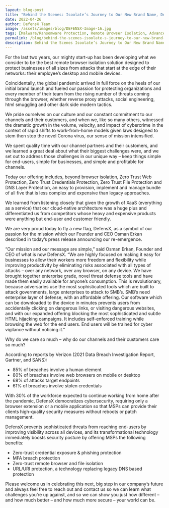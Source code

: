 ```yaml
---
layout: blog-post
title: "Behind the Scenes: Isoolate’s Journey to Our New Brand Name, DefensX"
date: 2022-04-26
author: DefensX Team
image: /assets/images/blog/DEFENSX-Image-16.jpg
tags: [Malware/Ransomware Protection, Remote Browser Isolation, Advanced URL Protection, File Isolation, SaaS Access Protection]
permalink: /blog/behind-the-scenes-isoolate-s-journey-to-our-new-brand-name-defensx/
description: Behind the Scenes Isoolate’s Journey to Our New Brand Name, DefensX
---
```


 
 

 
<p>For the last two years, our mighty start-up has been developing what we consider to be the best remote browser isolation solution designed to protect businesses of all sizes from attacks that start at the edge of their networks: their employee’s desktop and mobile devices.</p>
<p>Coincidentally, the global pandemic arrived in full force on the heels of our initial brand launch and fueled our passion for protecting organizations and every member of their team from the rising number of threats coming through the browser, whether reverse proxy attacks, social engineering, html smuggling and other dark side modern tactics.</p>
<p>We pride ourselves on our culture and our constant commitment to our channels and their customers, and when we, like so many others, witnessed the dramatic growth in the volume, velocity, and impact of cybercrime in the context of rapid shifts to work-from-home models given laws designed to stem then stop the novel Corona virus, our sense of mission intensified.</p>
<p>We spent quality time with our channel partners and their customers, and we learned a great deal about what their biggest challenges were, and we set out to address those challenges in our unique way – keep things simple for end-users, simple for businesses, and simple and profitable for channels.</p>
<p>Today our offering includes, beyond browser isolation, Zero Trust Web Protection, Zero Trust Credentials Protection, Zero Trust File Protection and DNS Layer Protection, an easy to provision, implement and manage bundle of all five that is less complex and expensive than legacy approaches.</p>
<p>We learned from listening closely that given the growth of XaaS (everything as a service) that our cloud-native architecture was a huge plus and differentiated us from competitors whose heavy and expensive products were anything but end-user and customer friendly.</p>
<p>We are very proud today to fly a new flag, DefensX, as a symbol of our passion for the mission which our Founder and CEO Osman Erkan described in today’s press release announcing our re-emergence.</p>
<p>“Our mission and our message are simple,” said Osman Erkan, Founder and CEO of what is now DefensX. “We are highly focused on making it easy for businesses to allow their workers more freedom and flexibility while improving productivity by eliminating risks associated with all types of attacks – over any network, over any browser, on any device. We have brought together enterprise grade, novel threat defense tools and have made them easily available for anyone’s consumption. This is revolutionary, because adversaries use the most sophisticated tools which are built to attack governments, large enterprises to attack to SMB’s. SMB’s need enterprise layer of defense, with an affordable offering. Our software which can be downloaded to the device in minutes prevents users from accidentally clicking on dangerous links, or visiting dangerous websites, and with our expanded offering blocking the most sophisticated and subtle HTML hijacking campaigns. It includes self-enforced training while browsing the web for the end users. End users will be trained for cyber vigilance without noticing it.”</p>
<p>Why do we care so much – why do our channels and their customers care so much?</p>
<p>According to reports by Verizon (2021 Data Breach Investigation Report, Gartner, and SANS):</p>
<ul class="simple-list long-list">
<li class="list-item">85% of breaches involve a human element</li>
<li class="list-item">80% of breaches involve web browsers on mobile or desktop</li>
<li class="list-item">68% of attacks target endpoints</li>
<li class="list-item">61% of breaches involve stolen credentials</li>
</ul>
<p>With 30% of the workforce expected to continue working from home after the pandemic, DefensX democratizes cybersecurity, requiring only a browser extension or a mobile application so that MSPs can provide their clients high-quality security measures without reboots or patch management.</p>
<p>DefensX prevents sophisticated threats from reaching end-users by improving visibility across all devices, and its transformational technology immediately boosts security posture by offering MSPs the following benefits:</p>
<ul class="simple-list long-list">
<li class="list-item">Zero-trust credential exposure &amp; phishing protection</li>
<li class="list-item">MFA breach protection</li>
<li class="list-item">Zero-trust remote browser and file isolation</li>
<li class="list-item">URL/URI protection, a technology replacing legacy DNS based protection</li>
</ul>
<p>Please welcome us in celebrating this next, big step in our company’s future and always feel free to reach out and contact us so we can learn what challenges you’re up against, and so we can show you just how different – and how much better – and how much more secure – your world can be.</p>
 